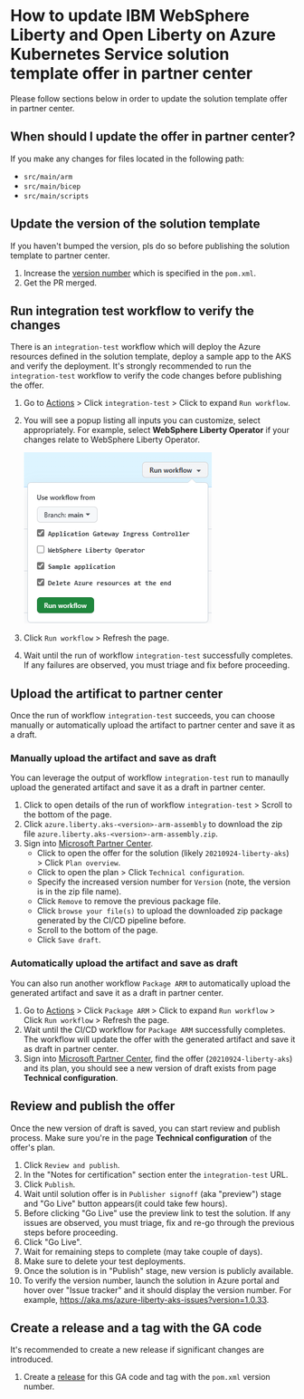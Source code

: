 # How to update IBM WebSphere Liberty and Open Liberty on Azure Kubernetes Service solution template offer in partner center

Please follow sections below in order to update the solution template offer in partner center.

## When should I update the offer in partner center?

If you make any changes for files located in the following path:

* `src/main/arm`
* `src/main/bicep`
* `src/main/scripts`

## Update the version of the solution template

If you haven't bumped the version, pls do so before publishing the solution template to partner center. 

1. Increase the [version number](https://github.com/WASdev/azure.liberty.aks/blob/main/pom.xml#L23) which is specified in the `pom.xml`.
1. Get the PR merged.

## Run integration test workflow to verify the changes

There is an `integration-test` workflow which will deploy the Azure resources defined in the solution template, deploy a sample app to the AKS and verify the deployment.
It's strongly recommended to run the `integration-test` workflow to verify the code changes before publishing the offer.

1. Go to [Actions](https://github.com/WASdev/azure.liberty.aks/actions) > Click `integration-test` > Click to expand `Run workflow`.
1. You will see a popup listing all inputs you can customize, select appropriately. For example, select **WebSphere Liberty Operator** if your changes relate to WebSphere Liberty Operator.

   ![integration-test workflow inputs](./media/integration-test-workflow-inputs.png)

1. Click `Run workflow` > Refresh the page.
1. Wait until the run of workflow `integration-test` successfully completes. If any failures are observed, you must triage and fix before proceeding.

## Upload the artificat to partner center

Once the run of workflow `integration-test` succeeds, you can choose manually or automatically upload the artifact to partner center and save it as a draft.

### Manually upload the artifact and save as draft

You can leverage the output of workflow `integration-test` run to manaully upload the generated artifact and save it as a draft in partner center.

1. Click to open details of the run of workflow `integration-test` > Scroll to the bottom of the page.
1. Click `azure.liberty.aks-<version>-arm-assembly` to download the zip file `azure.liberty.aks-<version>-arm-assembly.zip`.
1. Sign into [Microsoft Partner Center](https://partner.microsoft.com/dashboard/commercial-marketplace/overview).
   * Click to open the offer for the solution (likely `20210924-liberty-aks`) > Click `Plan overview`.
   * Click to open the plan > Click `Technical configuration`.
   * Specify the increased version number for `Version` (note, the version is in the zip file name).
   * Click `Remove` to remove the previous package file.
   * Click `browse your file(s)` to upload the downloaded zip package generated by the CI/CD pipeline before.
   * Scroll to the bottom of the page.
   * Click `Save draft`.

### Automatically upload the artifact and save as draft

You can also run another workflow `Package ARM` to automatically upload the generated artifact and save it as a draft in partner center.

1. Go to [Actions](https://github.com/WASdev/azure.liberty.aks/actions) > Click `Package ARM` > Click to expand `Run workflow` > Click `Run workflow` > Refresh the page.
1. Wait until the CI/CD workflow for `Package ARM` successfully completes. The workflow will update the offer with the generated artifact and save it as draft in partner center. 
1. Sign into [Microsoft Partner Center](https://partner.microsoft.com/dashboard/commercial-marketplace/overview), find the offer (`20210924-liberty-aks`) and its plan, you should see a new version of draft exists from page **Technical configuration**.

## Review and publish the offer

Once the new version of draft is saved, you can start review and publish process. Make sure you're in the page **Technical configuration** of the offer's plan.

1. Click `Review and publish`.
1. In the "Notes for certification" section enter the `integration-test` URL.
1. Click `Publish`.
1. Wait until solution offer is in `Publisher signoff` (aka "preview") stage and "Go Live" button appears(it could take few hours).
1. Before clicking "Go Live" use the preview link to test the solution. If any issues are observed, you must triage, fix and re-go through the previous steps before proceeding.
1. Click "Go Live".
1. Wait for remaining steps to complete (may take couple of days).
1. Make sure to delete your test deployments.
1. Once the solution is in "Publish" stage, new version is publicly available.
1. To verify the version number, launch the solution in Azure portal and hover over "Issue tracker" and it should display the version number. For example, https://aka.ms/azure-liberty-aks-issues?version=1.0.33.

## Create a release and a tag with the GA code

It's recommended to create a new release if significant changes are introduced.

1. Create a [release](https://github.com/WASdev/azure.liberty.aks/releases) for this GA code and tag with the `pom.xml` version number.
